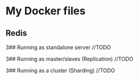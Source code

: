 # My Docker files

## Redis
3## Running as standalone server
//TODO

3## Running as master/slaves (Replication)
//TODO

3## Running as a cluster (Sharding)
//TODO

